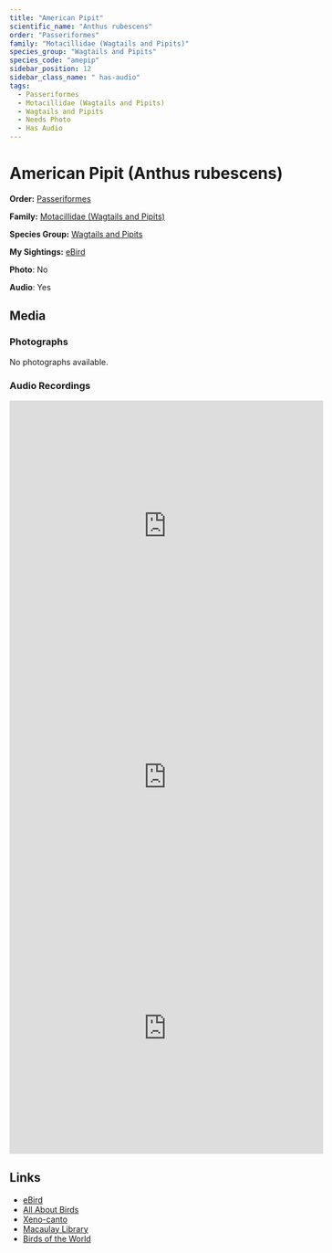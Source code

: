 ```yaml
---
title: "American Pipit"
scientific_name: "Anthus rubescens"
order: "Passeriformes"
family: "Motacillidae (Wagtails and Pipits)"
species_group: "Wagtails and Pipits"
species_code: "amepip"
sidebar_position: 12
sidebar_class_name: " has-audio"
tags: 
  - Passeriformes
  - Motacillidae (Wagtails and Pipits)
  - Wagtails and Pipits
  - Needs Photo
  - Has Audio
---
```


# American Pipit (Anthus rubescens)

**Order:** [Passeriformes](/tags/passeriformes)

**Family:** [Motacillidae (Wagtails and Pipits)](/tags/motacillidae-wagtails-and-pipits)

**Species Group:** [Wagtails and Pipits](/tags/wagtails-and-pipits)

**My Sightings:** [eBird](https://ebird.org/lifelist?r=world&time=life&spp=amepip)

**Photo**: No 

**Audio**: Yes

## Media
### Photographs
No photographs available.

### Audio Recordings
<iframe src="https://macaulaylibrary.org/asset/626684923/embed" width="550" height="440" frameborder="0" allowfullscreen></iframe>
<iframe src="https://macaulaylibrary.org/asset/626684924/embed" width="550" height="440" frameborder="0" allowfullscreen></iframe>
<iframe src="https://macaulaylibrary.org/asset/626684926/embed" width="550" height="440" frameborder="0" allowfullscreen></iframe>

## Links
* [eBird](https://ebird.org/species/amepip) 
* [All About Birds](https://www.allaboutbirds.org/guide/amepip) 
* [Xeno-canto](https://www.xeno-canto.org/species/anthus-rubescens) 
* [Macaulay Library](https://search.macaulaylibrary.org/catalog?taxonCode=amepip&sort=rating_rank_desc)
* [Birds of the World](https://birdsoftheworld.org/bow/species/amepip)
